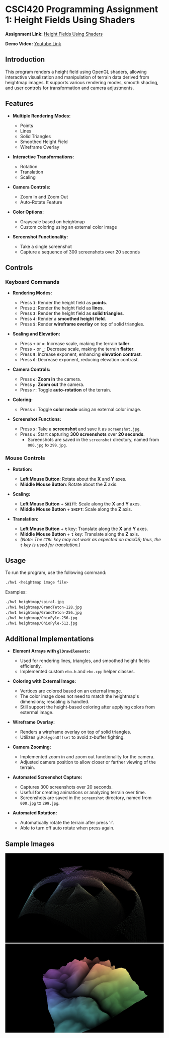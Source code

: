 # CSCI420 Programming Assignment 1: Height Fields Using Shaders

**Assignment Link:** [Height Fields Using Shaders](https://odedstein.com/teaching/hs-2024-csci-420/assign1/)

**Demo Video:** [Youtube Link](https://youtu.be/-l9-UUwLa6g)

## Introduction

This program renders a height field using OpenGL shaders, allowing interactive visualization and manipulation of terrain data derived from heightmap images. It supports various rendering modes, smooth shading, and user controls for transformation and camera adjustments.

## Features

- **Multiple Rendering Modes:**
  - Points
  - Lines
  - Solid Triangles
  - Smoothed Height Field
  - Wireframe Overlay

- **Interactive Transformations:**
  - Rotation
  - Translation
  - Scaling

- **Camera Controls:**
  - Zoom In and Zoom Out
  - Auto-Rotate Feature

- **Color Options:**
  - Grayscale based on heightmap
  - Custom coloring using an external color image

- **Screenshot Functionality:**
  - Take a single screenshot
  - Capture a sequence of 300 screenshots over 20 seconds

## Controls

### Keyboard Commands

- **Rendering Modes:**
  - Press **`1`**: Render the height field as **points**.
  - Press **`2`**: Render the height field as **lines**.
  - Press **`3`**: Render the height field as **solid triangles**.
  - Press **`4`**: Render a **smoothed height field**.
  - Press **`5`**: Render **wireframe overlay** on top of solid triangles.

- **Scaling and Elevation:**
  - Press **`+`** or **`=`**: Increase scale, making the terrain **taller**.
  - Press **`-`** or **`_`**: Decrease scale, making the terrain **flatter**.
  - Press **`9`**: Increase exponent, enhancing **elevation contrast**.
  - Press **`0`**: Decrease exponent, reducing elevation contrast.

- **Camera Controls:**
  - Press **`o`**: **Zoom in** the camera.
  - Press **`p`**: **Zoom out** the camera.
  - Press **`r`**: Toggle **auto-rotation** of the terrain.

- **Coloring:**
  - Press **`c`**: Toggle **color mode** using an external color image.

- **Screenshot Functions:**
  - Press **`x`**: Take a **screenshot** and save it as `screenshot.jpg`.
  - Press **`s`**: Start capturing **300 screenshots** over **20 seconds**.
    - Screenshots are saved in the `screenshot` directory, named from `000.jpg` to `299.jpg`.

### Mouse Controls

- **Rotation:**
  - **Left Mouse Button**: Rotate about the **X** and **Y** axes.
  - **Middle Mouse Button**: Rotate about the **Z** axis.

- **Scaling:**
  - **Left Mouse Button** + **`SHIFT`**: Scale along the **X** and **Y** axes.
  - **Middle Mouse Button** + **`SHIFT`**: Scale along the **Z** axis.

- **Translation:**
  - **Left Mouse Button** + **`t`** key: Translate along the **X** and **Y** axes.
  - **Middle Mouse Button** + **`t`** key: Translate along the **Z** axis.
  - *(Note: The `CTRL` key may not work as expected on macOS; thus, the `t` key is used for translation.)*

## Usage

To run the program, use the following command:
```bash
./hw1 <heightmap image file>
```

Examples:
```bash
./hw1 heightmap/spiral.jpg
./hw1 heightmap/GrandTeton-128.jpg
./hw1 heightmap/GrandTeton-256.jpg
./hw1 heightmap/OhioPyle-256.jpg
./hw1 heightmap/OhioPyle-512.jpg
```

## Additional Implementations

- **Element Arrays with `glDrawElements`:**
  - Used for rendering lines, triangles, and smoothed height fields efficiently.
  - Implemented custom `ebo.h` and `ebo.cpp` helper classes.

- **Coloring with External Image:**
  - Vertices are colored based on an external image.
  - The color image does not need to match the heightmap's dimensions; rescaling is handled.
  - Still support the height-based coloring after applying colors from extermal image.

- **Wireframe Overlay:**
  - Renders a wireframe overlay on top of solid triangles.
  - Utilizes `glPolygonOffset` to avoid z-buffer fighting.

- **Camera Zooming:**
  - Implemented zoom in and zoom out functionality for the camera.
  - Adjusted camera position to allow closer or farther viewing of the terrain.

- **Automated Screenshot Capture:**
  - Captures 300 screenshots over 20 seconds.
  - Useful for creating animations or analyzing terrain over time.
  - Screenshots are saved in the `screenshot` directory, named from `000.jpg` to `299.jpg`.

- **Automated Rotation:**
  - Automatically rotate the terrain after press 'r'.
  - Able to turn off auto rotate when press again. 

## Sample Images
![mode 1 with color](<hw1/sample images/screenshot2.jpg>)
![mode 3 with color](<hw1/sample images/screenshot1.jpg>)